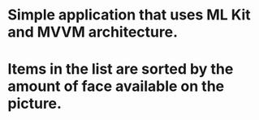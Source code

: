# Simple application that uses ML Kit and MVVM architecture. 
# Items in the list are sorted by the amount of face available on the picture.
